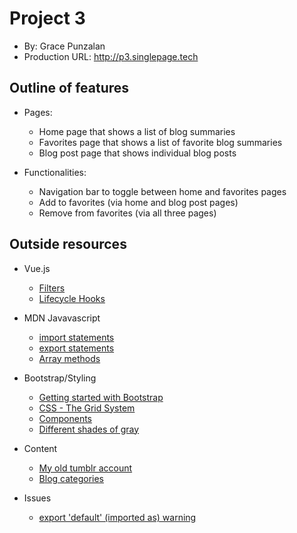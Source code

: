 # Project 3
+ By: Grace Punzalan
+ Production URL: <http://p3.singlepage.tech>

## Outline of features
- Pages:
    - Home page that shows a list of blog summaries
    - Favorites page that shows a list of favorite blog summaries
    - Blog post page that shows individual blog posts

- Functionalities:
    - Navigation bar to toggle between home and favorites pages
    - Add to favorites (via home and blog post pages)
    - Remove from favorites (via all three pages)

## Outside resources
- Vue.js 
    - [Filters](https://vuejs.org/v2/guide/filters.html)
    - [Lifecycle Hooks](https://vuejs.org/v2/guide/instance.html#Instance-Lifecycle-Hooks)

- MDN Javavascript
    - [import statements](https://developer.mozilla.org/en-US/docs/Web/JavaScript/Reference/Statements/import)
    - [export statements](https://developer.mozilla.org/en-US/docs/Web/JavaScript/Reference/Statements/export)
    - [Array methods](https://developer.mozilla.org/en-US/docs/Web/JavaScript/Reference/Global_Objects/Array)

- Bootstrap/Styling
    - [Getting started with Bootstrap](https://getbootstrap.com/docs/3.4/getting-started/)
    - [CSS - The Grid System](https://getbootstrap.com/docs/3.4/css/#grid)
    - [Components](https://getbootstrap.com/docs/3.4/components/)
    - [Different shades of gray](https://www.colorhexa.com/d3d3d3#:~:targetText=%23d3d3d3%20Color%20Information&targetText=In%20a%20RGB%20color%20space,and%20a%20lightness%20of%2082.7%25.)

- Content 
    - [My old tumblr account](https://spraysomegrace.tumblr.com/)
    - [Blog categories](https://bitrebels.com/social/most-popular-blog-categories-google/)

- Issues 
    - [export 'default' (imported as) warning](https://github.com/webpack/webpack/issues/4817)